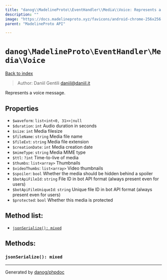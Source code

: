 ```yaml
---
title: "danog\\MadelineProto\\EventHandler\\Media\\Voice: Represents a voice message."
description: ""
image: "https://docs.madelineproto.xyz/favicons/android-chrome-256x256.png"
parent: "MadelineProto API"

---
```

# `danog\MadelineProto\EventHandler\Media\Voice`
[Back to index](../../../../index.html)

> Author: Daniil Gentili <daniil@daniil.it>  
  

Represents a voice message.  



## Properties
* `$waveform`: `list<int<0, 31>>|null` 
* `$duration`: `int` Audio duration in seconds
* `$size`: `int` Media filesize
* `$fileName`: `string` Media file name
* `$fileExt`: `string` Media file extension
* `$creationDate`: `int` Media creation date
* `$mimeType`: `string` Media MIME type
* `$ttl`: `?int` Time-to-live of media
* `$thumbs`: `list<array>` Thumbnails
* `$videoThumbs`: `list<array>` Video thumbnails
* `$spoiler`: `bool` Whether the media should be hidden behind a spoiler
* `$botApiFileId`: `string` File ID in bot API format (always present even for users)
* `$botApiFileUniqueId`: `string` Unique file ID in bot API format (always present even for users)
* `$protected`: `bool` Whether this media is protected

## Method list:
* [`jsonSerialize(): mixed`](#jsonserialize-mixed)

## Methods:
### `jsonSerialize(): mixed`





---
Generated by [danog/phpdoc](https://phpdoc.daniil.it)
